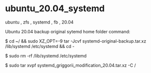 # ubuntu_20.04_systemd
ubuntu , zfs , systemd , fb , 20.04

Ubuntu 20.04 backup original sytemd home folder command:

$ cd ~/ && sudo XZ_OPT=-9 tar -Jcvf systemd-original-backup.tar.xz /lib/systemd /etc/systemd && cd -

$ sudo rm -rf /lib/systemd /etc/systemd

$ sudo tar xvpf systemd_griggorii_modification_20.04.tar.xz -C /
